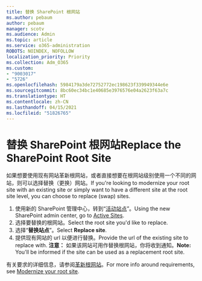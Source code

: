 ```yaml
---
title: 替换 SharePoint 根网站
ms.author: pebaum
author: pebaum
manager: scotv
ms.audience: Admin
ms.topic: article
ms.service: o365-administration
ROBOTS: NOINDEX, NOFOLLOW
localization_priority: Priority
ms.collection: Adm_O365
ms.custom:
- "9003017"
- "5726"
ms.openlocfilehash: 5984179a3de72752772ec198623f339949344e6e
ms.sourcegitcommit: 8bc60ec34bc1e40685e3976576e04a2623f63a7c
ms.translationtype: HT
ms.contentlocale: zh-CN
ms.lasthandoff: 04/15/2021
ms.locfileid: "51826765"
---
```

# <a name="replace-the-sharepoint-root-site"></a><span data-ttu-id="357d5-102">替换 SharePoint 根网站</span><span class="sxs-lookup"><span data-stu-id="357d5-102">Replace the SharePoint Root Site</span></span>
<span data-ttu-id="357d5-103">如果想要使用现有网站革新根网站，或者直接想要在根网站级别使用一个不同的网站，则可以选择替换（更换）网站。</span><span class="sxs-lookup"><span data-stu-id="357d5-103">If you're looking to modernize your root site with an existing site or simply want to have a different site at the root site level, you can choose to replace (swap) sites.</span></span>

1. <span data-ttu-id="357d5-104">使用新的 SharePoint 管理中心，转到“[活动站点](https://admin.microsoft.com/sharepoint?page=siteManagement&modern=true)”。</span><span class="sxs-lookup"><span data-stu-id="357d5-104">Using the new SharePoint admin center, go to [Active Sites](https://admin.microsoft.com/sharepoint?page=siteManagement&modern=true).</span></span>
2. <span data-ttu-id="357d5-105">选择要替换的根网站。</span><span class="sxs-lookup"><span data-stu-id="357d5-105">Select the root site you'd like to replace.</span></span>
3. <span data-ttu-id="357d5-106">选择“**替换站点**”。</span><span class="sxs-lookup"><span data-stu-id="357d5-106">Select **Replace site**.</span></span>
4. <span data-ttu-id="357d5-107">提供现有网站的 url 以便进行替换。</span><span class="sxs-lookup"><span data-stu-id="357d5-107">Provide the url of the existing site to replace with.</span></span> <span data-ttu-id="357d5-108">**注意：** 如果该网站可用作替换根网站，你将收到通知。</span><span class="sxs-lookup"><span data-stu-id="357d5-108">**Note:** You'll be informed if the site can be used as a replacement root site.</span></span>

<span data-ttu-id="357d5-109">有关要求的详细信息，请参阅[革新根网站](https://docs.microsoft.com/sharepoint/modern-root-site)。</span><span class="sxs-lookup"><span data-stu-id="357d5-109">For more info around requirements, see [Modernize your root site](https://docs.microsoft.com/sharepoint/modern-root-site).</span></span>

